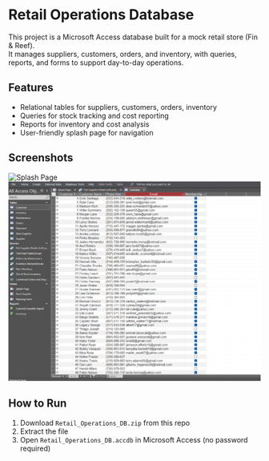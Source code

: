 # Retail Operations Database

This project is a Microsoft Access database built for a mock retail store (Fin & Reef).  
It manages suppliers, customers, orders, and inventory, with queries, reports, and forms to support day-to-day operations.

## Features
- Relational tables for suppliers, customers, orders, inventory
- Queries for stock tracking and cost reporting
- Reports for inventory and cost analysis
- User-friendly splash page for navigation

## Screenshots
![Splash Page](access-splash.png)
![Customer Table](customer-table.png.)

## How to Run
1. Download `Retail_Operations_DB.zip` from this repo
2. Extract the file
3. Open `Retail_Operations_DB.accdb` in Microsoft Access (no password required)
